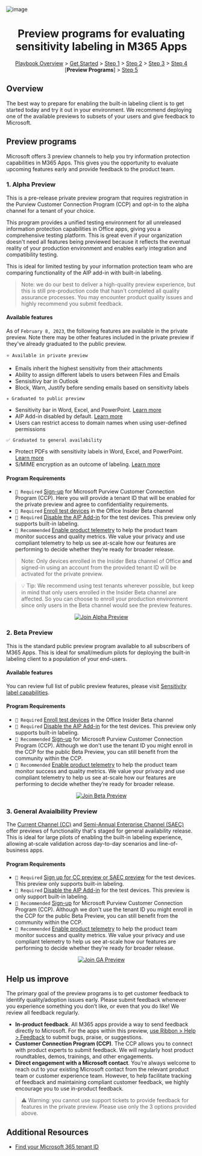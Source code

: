 ![image](https://user-images.githubusercontent.com/43501191/195164735-920ec45a-cd2c-41a1-9d22-6a557ca9ddc3.png)


<h1 align="center">Preview programs for evaluating sensitivity labeling in M365 Apps</h1>

<p align="center">
<a href="https://aka.ms/AIP2MIP/HowTo/GetStarted">Playbook Overview</a> > <a href="../GetStarted">Get Started</a> > <a href="../AIP2MIPStep1">Step 1</a> > <a href="../AIP2MIPStep2">Step 2</a>  > <a href="../AIP2MIPStep3">Step 3</a>  > <a href="../AIP2MIPStep4">Step 4</a> [<b>Preview Programs</b>] > <a href="../AIP2MIPStep5">Step 5</a>
</p>


## Overview 
The best way to prepare for enabling the built-in labeling client is to get started today and try it out in your environment. We recommend deploying one of the available previews to subsets of your users and give feedback to Microsoft.

## Preview programs
Microsoft offers 3 preview channels to help you try information protection capabilities in M365 Apps. This gives you the opportunity to evaluate upcoming features early and provide feedback to the product team.

### 1. Alpha Preview

This is a pre-release private preview program that requires registration in the Purview Customer Connection Program (CCP) and opt-in to the alpha channel for a tenant of your choice. 

This program provides a unified testing environment for all unreleased information protection capabilities in Office apps, giving you a comprehensive testing platform. This is great even if your organization doesn't need all features being previewed because it reflects the eventual reality of your production environment and enables early integration and compatibility testing.

This is ideal for limited testing by your information protection team who are comparing functionality of the AIP add-in with built-in labeling. 

> Note: we do our best to deliver a high-quality preview experience, but this is still pre-production code that hasn't completed all quality assurance processes. You may encounter product quality issues and highly recommend you submit feedback.

#### Available features

As of `February 8, 2023`, the following features are available in the private preview. Note there may be other features included in the private preview if they've already graduated to the public preview.

`⭐ Available in private preview` 

- Emails inherit the highest sensitivity from their attachments
- Ability to assign different labels to users between Files and Emails
- Sensisitivy bar in Outlook
- Block, Warn, Justify before sending emails based on sensitivity labels

`✳️ Graduated to public preview` 

- Sensitivity bar in Word, Excel, and PowerPoint. [Learn more](https://insider.office.com/en-us/blog/sensitivity-bar-in-office-for-windows)
- AIP Add-in disabled by default. [Learn more](https://learn.microsoft.com/en-us/microsoft-365/compliance/sensitivity-labels-aip?view=o365-worldwide#how-to-configure-newer-versions-of-office-to-enable-the-aip-add-in)
- Users can restrict access to domain names when using user-defined permissions


`✅ Graduated to general availability` 

- Protect PDFs with sensitivity labels in Word, Excel, and PowerPoint. [Learn more](https://insider.office.com/en-us/blog/apply-sensitivity-labels-to-pdfs-created-with-office-apps)
- S/MIME encryption as an outcome of labeling. [Learn more](https://learn.microsoft.com/en-us/microsoft-365/compliance/sensitivity-labels-office-apps?view=o365-worldwide#configure-a-label-to-apply-smime-protection-in-outlook)


#### Program Requirements

- `🔶 Required` [Sign-up](https://aka.ms/JoinCompliancePrivacyCCP) for Microsoft Purview Customer Connection Program (CCP). Here you will provide a tenant ID that will be enabled for the private preview and agree to confidentiality requirements.
- `🔶 Required` [Enroll test devices](https://insider.office.com/en-us/business/explore) in the Office Insider Beta channel
- `🔶 Required` [Disable the AIP Add-in](AIPException.md) for the test devices. This preview only supports built-in labeling.
- `🔵 Recommended` [Enable product telemetry](https://learn.microsoft.com/en-us/deployoffice/privacy/overview-privacy-controls) to help the product team monitor success and quality metrics. We value your privacy and use compliant telemetry to help us see at-scale how our features are performing to decide whether they’re ready for broader release. 

> Note: Only devices enrolled in the Insider Beta channel of Office **and** signed-in using an account from the provided tenant ID will be activated for the private preview. 

> 💡 Tip: We recommend using test tenants wherever possible, but keep in mind that only users enrolled in the Insider Beta channel are affected. So you can choose to enroll your production environment since only users in the Beta channel would see the preview features.

<p align="center"><a href="https://aka.ms/JoinCompliancePrivacyCCP" target="_blank"><img src="https://user-images.githubusercontent.com/43501191/195403048-0d147259-99c5-4487-9fb7-e235882b4a79.png" alt="Join Alpha Preview"/></a></p>


### 2. Beta Preview

This is the standard public preview program available to all subscribers of M365 Apps. This is ideal for small/medium pilots for deploying the built-in labeling client to a population of your end-users.

#### Available features

You can review full list of public preview features, please visit [Sensitivity label capabilities](https://learn.microsoft.com/en-us/microsoft-365/compliance/sensitivity-labels-office-apps?view=o365-worldwide#support-for-sensitivity-label-capabilities-in-apps).

#### Program Requirements

- `🔶 Required` [Enroll test devices](https://insider.office.com/en-us/business/explore) in the Office Insider Beta channel
- `🔶 Required` [Disable the AIP Add-in](AIPException.md) for the test devices. This preview only supports built-in labeling.
- `🔵 Recommended` [Sign-up](https://aka.ms/JoinCompliancePrivacyCCP) for Microsoft Purview Customer Connection Program (CCP). Although we don't use the tenant ID you might enroll in the CCP for the public Beta Preview, you can still benefit from the community within the CCP.
- `🔵 Recommended` [Enable product telemetry](https://learn.microsoft.com/en-us/deployoffice/privacy/overview-privacy-controls) to help the product team monitor success and quality metrics. We value your privacy and use compliant telemetry to help us see at-scale how our features are performing to decide whether they’re ready for broader release. 

<p align="center"><a href="https://insider.office.com/en-us/business/explore" target="_blank"><img src="https://user-images.githubusercontent.com/43501191/195403244-ddfd1b3d-cf9e-4e3e-8586-49e16fef1df2.png" alt="Join Beta Preview"/></a></p>

### 3. General Avaialbility Preview

The [Current Channel (CC)](https://learn.microsoft.com/en-us/deployoffice/overview-update-channels#preview-upcoming-new-features-of-current-channel) and [Semi-Annual Enterprise Channel (SAEC)](https://learn.microsoft.com/en-us/deployoffice/overview-update-channels#preview-upcoming-new-features-of-semi-annual-enterprise-channel) offer previews of functionality that's staged for general availability release. This is ideal for large pilots of enabling the built-in labeling experience, allowing at-scale validation across day-to-day scenarios and line-of-business apps.

#### Program Requirements

- `🔶 Required` [Sign up for CC preview or SAEC preview](https://learn.microsoft.com/en-us/DeployOffice/overview-update-channels#preview-upcoming-new-features-of-current-channel) for the test devices. This preview only supports built-in labeling.
- `🔶 Required` [Disable the AIP Add-in](AIPException.md) for the test devices. This preview is only support built-in labeling.
- `🔵 Recommended` [Sign-up](https://aka.ms/JoinCompliancePrivacyCCP) for Microsoft Purview Customer Connection Program (CCP). Although we don't use the tenant ID you might enroll in the CCP for the public Beta Preview, you can still benefit from the community within the CCP.
- `🔵 Recommended` [Enable product telemetry](https://learn.microsoft.com/en-us/deployoffice/privacy/overview-privacy-controls) to help the product team monitor success and quality metrics. We value your privacy and use compliant telemetry to help us see at-scale how our features are performing to decide whether they’re ready for broader release. 

<p align="center"><a href="https://learn.microsoft.com/en-us/deployoffice/overview-update-channels#preview-upcoming-new-features-of-current-channel" target="_blank"><img src="https://user-images.githubusercontent.com/43501191/195403803-08f43086-8054-4749-af57-8f003f4e0938.png" alt="Join GA Preview"/></a></p>

## Help us improve

The primary goal of the preview programs is to get customer feedback to identify quality/adoption issues early. Please submit feedback whenever you experience something you don’t like, or even that you do like! We review all feedback regularly. 

- **In-product feedback**. All M365 apps provide a way to send feedback directly to Microsoft. For the apps within this preview, [use Ribbon > Help > Feedback](https://insider.office.com/en-us/handbook#Provide-feedback) to submit bugs, praise, or suggestions. 
- **Customer Connection Program (CCP)**. The CCP allows you to connect with product experts to submit feedback. We will regularly host product roundtables, demos, trainings, and other engagements.
- **Direct engagement with a Microsoft contact**. You’re always welcome to reach out to your existing Microsoft contact from the relevant product team or customer experience team. However, to help facilitate tracking of feedback and maintaining compliant customer feedback, we highly encourage you to use in-product feedback.

> ⚠️ Warning: you cannot use support tickets to provide feedback for features in the private preview. Please use only the 3 options provided above. 


## Additional Resources

- [Find your Microsoft 365 tenant ID](https://docs.microsoft.com/en-us/onedrive/find-your-office-365-tenant-id)
